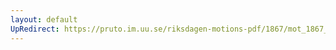 ```yaml
---
layout: default
UpRedirect: https://pruto.im.uu.se/riksdagen-motions-pdf/1867/mot_1867__ak__6/mot_1867__ak__6-001.pdf
---
```

